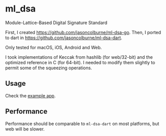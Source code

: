 # ml_dsa

Module-Lattice-Based Digital Signature Standard

First, I created https://github.com/jasoncolburne/ml-dsa-go.
Then, I ported to dart in https://github.com/jasoncolburne/ml-dsa-dart.

Only tested for macOS, iOS, Android and Web.

I took implementations of Keccak from hashlib (for web/32-bit) and the
optimized reference in C (for 64-bit). I needed to modify them slightly to permit
some of the squeezing operations.

## Usage

Check the [example app](./example/README.md).

## Performance

Performance should be comparable to `ml-dsa-dart` on most platforms, but web will be
slower.
